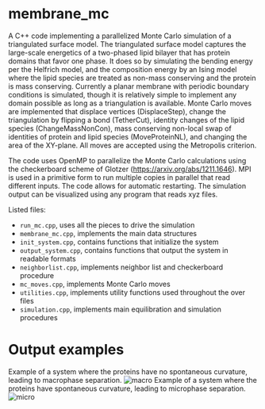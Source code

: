 # membrane_mc
A C++ code implementing a parallelized Monte Carlo simulation of a triangulated surface model. 
The triangulated surface model captures the large-scale energetics of a two-phased lipid bilayer that has protein domains that favor one phase.
It does so by simulating the bending energy per the Helfrich model, and the composition energy by an Ising model where the lipid species are treated as non-mass conserving and the protein is mass conserving.
Currently a planar membrane with periodic boundary conditions is simulated, though it is relatively simple to implement any domain possible as long as a triangulation is available.
Monte Carlo moves are implemented that displace vertices (DisplaceStep), change the triangulation by flipping a bond (TetherCut), identity changes of the lipid species (ChangeMassNonCon), mass conserving non-local swap of identities of protein and lipid species (MoveProteinNL), and changing the area of the XY-plane.
All moves are accepted using the Metropolis criterion.

The code uses OpenMP to parallelize the Monte Carlo calculations using the checkerboard scheme of Glotzer (https://arxiv.org/abs/1211.1646).
MPI is used in a primitive form to run multiple copies in parallel that read different inputs.
The code allows for automatic restarting.
The simulation output can be visualized using any program that reads xyz files.

Listed files:
- `run_mc.cpp`, uses all the pieces to drive the simulation
- `membrane_mc.cpp`, implements the main data structures
- `init_system.cpp`, contains functions that initialize the system
- `output_system.cpp`, contains functions that output the system in readable formats
- `neighborlist.cpp`, implements neighbor list and checkerboard procedure
- `mc_moves.cpp`, implements Monte Carlo moves
- `utilities.cpp`, implements utility functions used throughout the over files
- `simulation.cpp`, implements main equilibration and simulation procedures

# Output examples

Example of a system where the proteins have no spontaneous curvature, leading to macrophase separation.
![macro](figures/multiple_proteins_C_1.png)
Example of a system where the proteins have spontaneous curvature, leading to microphase separation.
![micro](figures/multiple_proteins_C_5.png)
